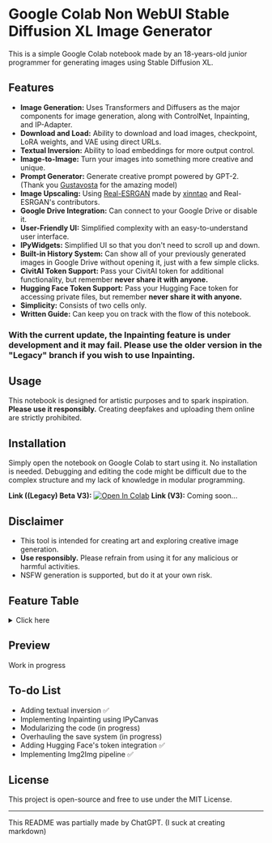 # Google Colab Non WebUI Stable Diffusion XL Image Generator

This is a simple Google Colab notebook made by an 18-years-old junior programmer for generating images using Stable Diffusion XL.

## Features
- **Image Generation:** Uses Transformers and Diffusers as the major components for image generation, along with ControlNet, Inpainting, and IP-Adapter.
- **Download and Load:** Ability to download and load images, checkpoint, LoRA weights, and VAE using direct URLs.
- **Textual Inversion:** Ability to load embeddings for more output control. 
- **Image-to-Image:** Turn your images into something more creative and unique. 
- **Prompt Generator:** Generate creative prompt powered by GPT-2. (Thank you [Gustavosta](https://huggingface.co/Gustavosta) for the amazing model)
- **Image Upscaling:** Using [Real-ESRGAN](https://github.com/xinntao/Real-ESRGAN) made by [xinntao](https://github.com/xinntao) and Real-ESRGAN's contributors. 
- **Google Drive Integration:** Can connect to your Google Drive or disable it.
- **User-Friendly UI:** Simplified complexity with an easy-to-understand user interface.
- **IPyWidgets:** Simplified UI so that you don't need to scroll up and down. 
- **Built-in History System:** Can show all of your previously generated images in Google Drive without opening it, just with a few simple clicks.
- **CivitAI Token Support:** Pass your CivitAI token for additional functionality, but remember **never share it with anyone.**
- **Hugging Face Token Support:** Pass your Hugging Face token for accessing private files, but remember **never share it with anyone.**
- **Simplicity:** Consists of two cells only.
- **Written Guide:** Can keep you on track with the flow of this notebook.
### With the current update, the Inpainting feature is under development and it may fail. Please use the older version in the "Legacy" branch if you wish to use Inpainting.

## Usage
This notebook is designed for artistic purposes and to spark inspiration. **Please use it responsibly.** Creating deepfakes and uploading them online are strictly prohibited.

## Installation
Simply open the notebook on Google Colab to start using it. No installation is needed. Debugging and editing the code might be difficult due to the complex structure and my lack of knowledge in modular programming.

**Link ((Legacy) Beta V3):** [![Open In Colab](https://colab.research.google.com/assets/colab-badge.svg)](https://colab.research.google.com/drive/1wPT8aMUyJsOGMPdMgUH7AsZyC-KD9RTN)
**Link (V3):** Coming soon...

## Disclaimer
- This tool is intended for creating art and exploring creative image generation.
- **Use responsibly.** Please refrain from using it for any malicious or harmful activities.
- NSFW generation is supported, but do it at your own risk.

## Feature Table
<details> <summary>Click here</summary>
  
|     | Features                                                                              |
|-----|---------------------------------------------------------------------------------------|
| 1.  | Base pipelines and autoencoder (ControlNet, Inpainting, VAE, Text2Img)                                |
| 2.  | Base adapters (LoRA, IP-Adapter)                                                      |
| 3.  | IPyWidgets                                                                            |
| 4.  | Saving and loading parameters                                                         |
| 5.  | Interactive UI                                                                        |
| 6.  | Linking widgets                                                                       |
| 7.  | History system                                                                        |
| 8.  | Upload images directly                                                                |
| 9.  | Image-to-image                                                                        |
| 10. | Textual inversion or embeddings                                                       |
| 11. | Send images from history to Image-to-image, ControlNet, Inpainting, and/or IP-Adapter |
| 12. | Reset button (defaulting the parameters)                                              |
| 13. | Compatibility with saved parameters from previous versions                            |
| 14. | Preset system (saving and loading custom parameters)                                  |
| 15. | GPT-2 Prompt Generator                                                                |
| 16. | Hugging Face token integration                                                        |
| 17. | Real-ESRGAN Image Upscaling                                                           |

</details>

## Preview
Work in progress

## To-do List
- Adding textual inversion ✅ 
- Implementing Inpainting using IPyCanvas
- Modularizing the code (in progress)
- Overhauling the save system (in progress)
- Adding Hugging Face's token integration ✅ 
- Implementing Img2Img pipeline ✅ 
## License
This project is open-source and free to use under the MIT License.

---

This README was partially made by ChatGPT. (I suck at creating markdown)
